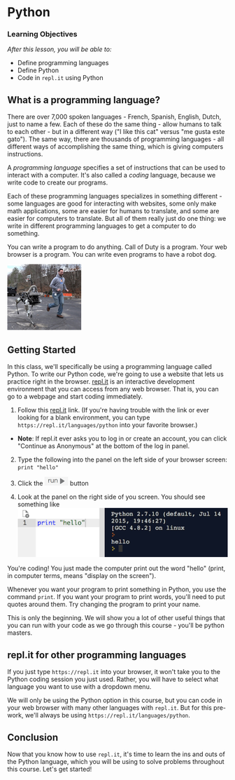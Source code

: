# Python

### Learning Objectives
*After this lesson, you will be able to:*
- Define programming languages
- Define Python
- Code in `repl.it` using Python

## What is a programming language?

There are over 7,000 spoken languages - French, Spanish, English, Dutch, just to name a few. Each of these do the same thing - allow humans to talk to each other - but in a different way ("I like this cat" versus "me gusta este gato"). The same way, there are thousands of programming languages - all different ways of accomplishing the same thing, which is giving computers instructions.

A *programming language* specifies a set of instructions that can be used to interact with a computer. It's also called a *coding* language, because we write code to create our programs.

Each of these programming languages specializes in something different - some languages are good for interacting with websites, some only make math applications, some are easier for humans to translate, and some are easier for computers to translate. But all of them really just do one thing: we write in different programming languages to get a computer to do something.

You can write a program to do anything. Call of Duty is a program. Your web browser is a program. You can write even programs to have a robot dog.

![](assets/big-dog.png)

## Getting Started

In this class, we'll specifically be using a programming language called Python. To write our Python code, we're going to use a website that lets us practice right in the browser. [repl.it](https://repl.it/languages/python) is an interactive development environment that you can access from any web browser.  That is, you can go to a webpage and start coding immediately.

1. Follow this [repl.it](https://repl.it/languages/python) link. (If you're having trouble with the link or ever looking for a blank environment, you can type `https://repl.it/languages/python` into your favorite browser.)
  - **Note**: If repl.it ever asks you to log in or create an account, you can click "Continue as Anonymous" at the bottom of the log in panel.

2. Type the following into the panel on the left side of your browser screen: `print "hello"`

3. Click the ![run](assets/run.png) button

4. Look at the panel on the right side of you screen.  You should see something like ![hello](assets/hello.png)


You're coding!  You just made the computer print out the word "hello" (print, in computer terms, means "display on the screen").

Whenever you want your program to print something in Python, you use the command `print`. If you want your program to print words, you'll need to put quotes around them. Try changing the program to print your name.

This is only the beginning. We will show you a lot of other useful things that you can run with your code as we go through this course - you'll be python masters.

## repl.it for other programming languages

If you just type `https://repl.it` into your browser, it won't take you to the Python coding session you just used.  Rather, you will have to select what language you want to use with a dropdown menu.

We will only be using the Python option in this course, but you can code in your web browser with many other languages with `repl.it`. But for this pre-work, we'll always be using `https://repl.it/languages/python`.

## Conclusion

Now that you know how to use `repl.it`, it's time to learn the ins and outs of the Python language, which you will be using to solve problems throughout this course.  Let's get started!
